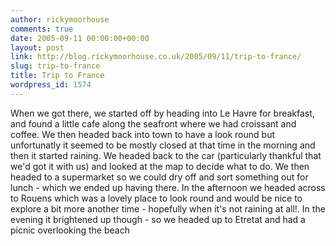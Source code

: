 ```yaml
---
author: rickymoorhouse
comments: true
date: 2005-09-11 00:00:00+00:00
layout: post
link: http://blog.rickymoorhouse.co.uk/2005/09/11/trip-to-france/
slug: trip-to-france
title: Trip to France
wordpress_id: 1574
---
```


When we got there, we started off by heading into Le Havre for breakfast, and found a little cafe along
the seafront where we had croissant and coffee. We then headed back into town to have a look round
but unfortunatly it seemed to be mostly closed at that time in the morning and then it started raining.
We headed back to the car (particularly thankful that we'd got it with us) and looked at the map to
decide what to do. We then headed to a supermarket so we could dry off and sort something out for
lunch - which we ended up having there. In the afternoon we headed across to Rouens which was a
lovely place to look round and would be nice to explore a bit more another time - hopefully when it's not
raining at all!. In the evening it brightened up though - so we headed up to Etretat and had a picnic
overlooking the beach
